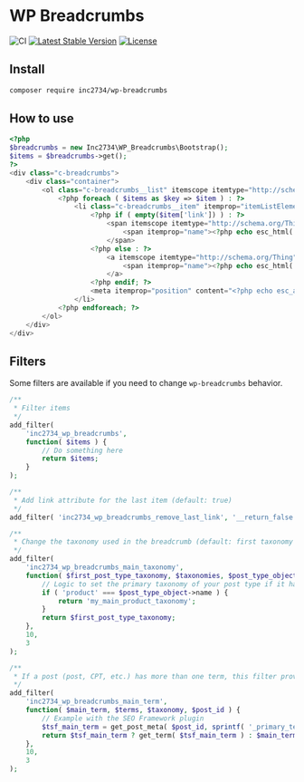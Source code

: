 # WP Breadcrumbs

![CI](https://github.com/inc2734/wp-breadcrumbs/workflows/CI/badge.svg)
[![Latest Stable Version](https://poser.pugx.org/inc2734/wp-breadcrumbs/v/stable)](https://packagist.org/packages/inc2734/wp-breadcrumbs)
[![License](https://poser.pugx.org/inc2734/wp-breadcrumbs/license)](https://packagist.org/packages/inc2734/wp-breadcrumbs)

## Install

```bash
composer require inc2734/wp-breadcrumbs
```

## How to use

```php
<?php
$breadcrumbs = new Inc2734\WP_Breadcrumbs\Bootstrap();
$items = $breadcrumbs->get();
?>
<div class="c-breadcrumbs">
	<div class="container">
		<ol class="c-breadcrumbs__list" itemscope itemtype="http://schema.org/BreadcrumbList">
			<?php foreach ( $items as $key => $item ) : ?>
				<li class="c-breadcrumbs__item" itemprop="itemListElement" itemscope itemtype="http://schema.org/ListItem">
					<?php if ( empty($item['link']) ) : ?>
						<span itemscope itemtype="http://schema.org/Thing" itemprop="item">
							<span itemprop="name"><?php echo esc_html( $item['title'] ); ?></span>
						</span>
					<?php else : ?>
						<a itemscope itemtype="http://schema.org/Thing" itemprop="item" href="<?php echo esc_url( $item['link'] ); ?>">
							<span itemprop="name"><?php echo esc_html( $item['title'] ); ?></span>
						</a>
					<?php endif; ?>
					<meta itemprop="position" content="<?php echo esc_attr( $key + 1 ); ?>" />
				</li>
			<?php endforeach; ?>
		</ol>
	</div>
</div>
```

## Filters

Some filters are available if you need to change `wp-breadcrumbs` behavior.

```php
/**
 * Filter items
 */
add_filter(
	'inc2734_wp_breadcrumbs',
	function( $items ) {
		// Do something here
		return $items;
	}
);
```

```php
/**
 * Add link attribute for the last item (default: true)
 */
add_filter( 'inc2734_wp_breadcrumbs_remove_last_link', '__return_false' );
```

```php
/**
 * Change the taxonomy used in the breadcrumb (default: first taxonomy attached)
 */
add_filter(
	'inc2734_wp_breadcrumbs_main_taxonomy',
	function( $first_post_type_taxonomy, $taxonomies, $post_type_object ) {
		// Logic to set the primary taxonomy of your post type if it has multiple ones
		if ( 'product' === $post_type_object->name ) {
			return 'my_main_product_taxonomy';
		}
		return $first_post_type_taxonomy;
	},
	10,
	3
);
```

```php
/**
 * If a post (post, CPT, etc.) has more than one term, this filter provides a way to set the main term
 */
add_filter(
	'inc2734_wp_breadcrumbs_main_term',
	function( $main_term, $terms, $taxonomy, $post_id ) {
		// Example with the SEO Framework plugin
		$tsf_main_term = get_post_meta( $post_id, sprintf( '_primary_term_%s', $taxonomy ), true );
		return $tsf_main_term ? get_term( $tsf_main_term ) : $main_term;
	},
	10,
	3
);
```
